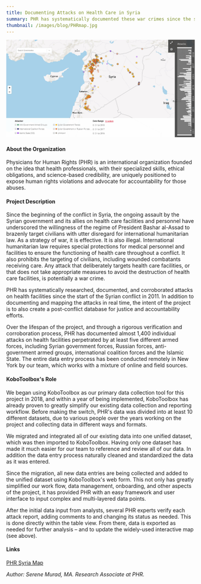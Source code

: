 ```yaml
---
title: Documenting Attacks on Health Care in Syria
summary: PHR has systematically documented these war crimes since the start of the Syrian conflict
thumbnail: /images/blog/PHRmap.jpg
---
```


![PHR Syria Map](/images/blog/PHRmap.jpg)

#### About the Organization

Physicians for Human Rights (PHR) is an international organization founded on the idea that health professionals, with their specialized skills, ethical obligations, and science-based credibility, are uniquely positioned to expose human rights violations and advocate for accountability for those abuses.

#### Project Description

Since the beginning of the conflict in Syria, the ongoing assault by the Syrian government and its allies on health care facilities and personnel have underscored the willingness of the regime of President Bashar al-Assad to brazenly target civilians with utter disregard for international humanitarian law. As a strategy of war, it is effective. It is also illegal. International humanitarian law requires special protections for medical personnel and facilities to ensure the functioning of health care throughout a conflict. It also prohibits the targeting of civilians, including wounded combatants receiving care. Any attack that deliberately targets health care facilities, or that does not take appropriate measures to avoid the destruction of health care facilities, is potentially a war crime.

PHR has systematically researched, documented, and corroborated attacks on health facilities since the start of the Syrian conflict in 2011. In addition to documenting and mapping the attacks in real time, the intent of the project is to also create a post-conflict database for justice and accountability efforts.

Over the lifespan of the project, and through a rigorous verification and corroboration process, PHR has documented almost 1,400 individual attacks on health facilities perpetrated by at least five different armed forces, including Syrian government forces, Russian forces, anti-government armed groups, international coalition forces and the Islamic State. The entire data entry process has been conducted remotely in New York by our team, which works with a mixture of online and field sources.


#### KoboToolbox's Role

We began using KoboToolbox as our primary data collection tool for this project in 2018, and within a year of being implemented, KoboToolbox has already proven to greatly simplify our existing data collection and reporting workflow. Before making the switch, PHR's data was divided into at least 10 different datasets, due to various people over the years working on the project and collecting data in different ways and formats.

We migrated and integrated all of our existing data into one unified dataset, which was then imported to KoboToolbox. Having only one dataset has made it much easier for our team to reference and review all of our data. In addition the data entry process naturally cleaned and standardized the data as it was entered.

Since the migration, all new data entries are being collected and added to the unified dataset using KoboToolbox's web form. This not only has greatly simplified our work flow, data management, onboarding, and other aspects of the project, it has provided PHR with an easy framework and user interface to input complex and multi-layered data points.

After the initial data input from analysts, several PHR experts verify each attack report, adding comments to and changing its status as needed. This is done directly within the table view. From there, data is exported as needed for further analysis – and to update the widely-used interactive map (see above).


#### Links

[PHR Syria Map](http://syriamap.phr.org/#/en)

_Author: Serene Murad, MA. Research Associate at PHR._
